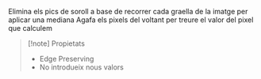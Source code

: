 Elimina els pics de soroll a base de recorrer cada graella de la imatge per aplicar una mediana 
	Agafa els pixels del voltant per treure el valor del pixel que calculem

>[!note] Propietats
>- Edge Preserving
>- No introdueix nous valors

